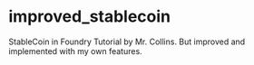 # improved_stablecoin
StableCoin in Foundry Tutorial by Mr. Collins. But improved and implemented with my own features.
